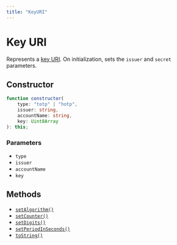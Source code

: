 ```yaml
---
title: "KeyURI"
---
```


# Key URI

Represents a [key URI](https://github.com/google/google-authenticator/wiki/Key-Uri-Format). On initialization, sets the `issuer` and `secret` parameters.

## Constructor

```ts
function constructor(
	type: "totp" | "hotp",
	issuer: string,
	accountName: string,
	key: Uint8Array
): this;
```

### Parameters

- `type`
- `issuer`
- `accountName`
- `key`

## Methods

- [`setAlgorithm()`](/reference/main/KeyURI/setAlgorithm)
- [`setCounter()`](/reference/main/KeyURI/setCounter)
- [`setDigits()`](/reference/main/KeyURI/setDigits)
- [`setPeriodInSeconds()`](/reference/main/KeyURI/etPeriodInSeconds)
- [`toString()`](/reference/main/KeyURI/toString)